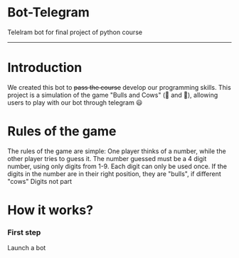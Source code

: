 # Bot-Telegram
Telelram bot for final project of python course
____

# Introduction
We created this bot to ~~pass the course~~ develop our programming skills. This project is a simulation of the game "Bulls and Cows" (:water_buffalo: and :cow2:), allowing users to play with our bot through telegram :smiley:

# Rules of the game
The rules of the game are simple: 
One player thinks of a number, while the other player tries to guess it.
The number guessed must be a 4 digit number, using only digits from 1-9.
Each digit can only be used once.
If the digits in the number are in their right position, they are "bulls", if different "cows"
Digits not part

# How it works?

### First step
Launch a bot
